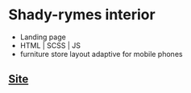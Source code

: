 # Shady-rymes interior
- Landing page 
- HTML | SCSS | JS
- furniture store layout adaptive for mobile phones

## [Site](https://ilya-potapow.github.io/shady-rymes/)
